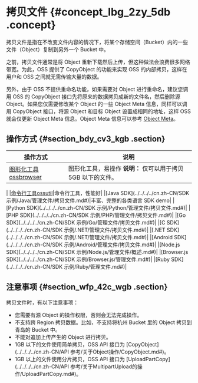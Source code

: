# 拷贝文件 {#concept_lbg_2zy_5db .concept}

拷贝文件是指在不改变文件内容的情况下，将某个存储空间（Bucket）内的一些文件（Object）复制到另外一个 Bucket 中。

之前，拷贝文件通常是将 Object 重新下载然后上传，但这种做法会浪费很多网络带宽。为此，OSS 提供了 CopyObject 的功能来实现 OSS 的内部拷贝，这样在用户和 OSS 之间就无需传输大量的数据。

另外，由于 OSS 不提供重命名功能，如果需要对 Object 进行重命名，建议您调用 OSS 的 CopyObject 接口先将原来的数据拷贝成新的文件名，然后删除源 Object。如果您仅需要修改某个 Object 的一些 Object Meta 信息，同样可以调用 CopyObject 接口，将源 Object 和目标 Object 设置成相同的地址，这样 OSS 就会仅更新 Object Meta 信息。Object Meta 信息可以参考 [Object Meta](cn.zh-CN/开发指南/管理文件/管理文件元信息.md#)。

## 操作方式 {#section_bdy_cv3_kgb .section}

|操作方式|说明|
|----|--|
|[图形化工具ossbrowser](../../../../cn.zh-CN/常用工具/图形化管理工具ossbrowser/快速开始.md#)|图形化工具，易操作 **说明：** 仅可以用于拷贝 5GB 以下的文件。

 |
|[命令行工具ossutil](../../../../cn.zh-CN/常用工具/命令行工具ossutil/常用命令/cp.md#li_m1b_9aj_qaj)|命令行工具，性能好|
|[Java SDK](../../../../cn.zh-CN/SDK 示例/Java/管理文件/拷贝文件.md#)|丰富、完整的各类语言 SDK demo|
|[Python SDK](../../../../cn.zh-CN/SDK 示例/Python/管理文件/拷贝文件.md#)|
|[PHP SDK](../../../../cn.zh-CN/SDK 示例/PHP/管理文件/拷贝文件.md#)|
|[Go SDK](../../../../cn.zh-CN/SDK 示例/Go/管理文件/拷贝文件.md#)|
|[C SDK](../../../../cn.zh-CN/SDK 示例/.NET/管理文件/拷贝文件.md#)|
|[.NET SDK](../../../../cn.zh-CN/SDK 示例/.NET/管理文件/拷贝文件.md#)|
|[Android SDK](../../../../cn.zh-CN/SDK 示例/Android/管理文件/拷贝文件.md#)|
|[Node.js SDK](../../../../cn.zh-CN/SDK 示例/Node.js/管理文件/概述.md#)|
|[Browser.js SDK](../../../../cn.zh-CN/SDK 示例/Browser.js/管理文件.md#)|
|[Ruby SDK](../../../../cn.zh-CN/SDK 示例/Ruby/管理文件.md#)|

## 注意事项 {#section_wfp_42c_wgb .section}

拷贝文件时，有以下注意事项：

-   您需要有源 Object 的操作权限，否则会无法完成操作。
-   不支持跨 Region 拷贝数据。比如，不支持将杭州 Bucket 里的 Object 拷贝到青岛的 Bucket 中。
-   不能对追加上传产生的 Object 进行拷贝。
-   1GB 以下的文件使用简单拷贝，OSS API 接口为 [CopyObject](../../../../cn.zh-CN/API 参考/关于Object操作/CopyObject.md#)。
-   1GB 以上的文件使用分片拷贝，OSS API 接口为 [UploadPartCopy](../../../../cn.zh-CN/API 参考/关于MultipartUpload的操作/UploadPartCopy.md#)。

